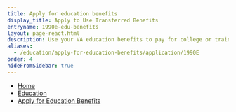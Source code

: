 ```yaml
---
title: Apply for education benefits
display_title: Apply to Use Transferred Benefits
entryname: 1990e-edu-benefits
layout: page-react.html
description: Use your VA education benefits to pay for college or training programs. Find out which documents you’ll need to apply for benefits, and start your online application today.
aliases:
  - /education/apply-for-education-benefits/application/1990E
order: 4
hideFromSidebar: true
---
```

<nav aria-label="Breadcrumb" aria-live="polite" class="va-nav-breadcrumbs"
id="va-breadcrumbs">
  <ul class="row va-nav-breadcrumbs-list columns" id="va-breadcrumbs-list">
    <li><a href="/">Home</a></li>
    <li><a href="/education/">Education</a></li>
    <li><a aria-current="page" href="/education/apply-for-education-benefits/">Apply for Education Benefits</a></li>
  </ul>
</nav>
